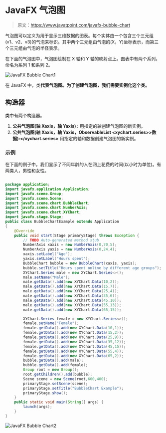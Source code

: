 # JavaFX 气泡图

> 原文：<https://www.javatpoint.com/javafx-bubble-chart>

气泡图可以定义为用于显示三维数据的图表。每个实体由一个包含三个三元组(v1、v2、v3)的气泡来标识。其中两个三元组由气泡的(X，Y)坐标表示，而第三个三元组由气泡的半径表示。

在下面的气泡图中，气泡图绘制在 X 轴和 Y 轴的映射点上。图表中有两个系列，命名为系列 1 和系列 2。

![JavaFX Bubble Chart1](../img/1384c648a1ef7d8efbbf69a1ea69a04d.png)

在 JavaFX 中，类**代表气泡图。为了创建气泡图，我们需要实例化这个类。**

## 构造器

类中有两个构造器。

1.  **公共气泡图(轴 <x>Xaxis，轴 <y>Yaxis) :</y></x>** 用指定的轴创建气泡图的新实例。
2.  **公共气泡图(轴 <x>Xaxis，轴 <y>Yaxis，ObservableList <xychart.series>>数据):</xychart.series></y></x>** 用指定的轴和数据创建气泡图的新实例。

### 示例

在下面的例子中，我们显示了不同年龄的人在网上花费的时间(以小时为单位)。有两类人，男性和女性。

```java

package application;
import javafx.application.Application;
import javafx.scene.Group;
import javafx.scene.Scene;
import javafx.scene.chart.BubbleChart;
import javafx.scene.chart.NumberAxis;
import javafx.scene.chart.XYChart;
import javafx.stage.Stage;
public class BubbleChartExample extends Application
{
	@Override
	public void start(Stage primaryStage) throws Exception {
		// TODO Auto-generated method stub
		NumberAxis xaxis = new NumberAxis(0,70,5);
		NumberAxis yaxis = new NumberAxis(0,24,4);
		xaxis.setLabel("Age");
		yaxis.setLabel("Hours spent");
		BubbleChart bubble = new BubbleChart(xaxis, yaxis);
		bubble.setTitle("Hours spent online by different age groups");
		XYChart.Series male = new XYChart.Series<>();
		male.setName("Male");
		male.getData().add(new XYChart.Data(10,2));
		male.getData().add(new XYChart.Data(15,7));
		male.getData().add(new XYChart.Data(25,4));
		male.getData().add(new XYChart.Data(35,6));
		male.getData().add(new XYChart.Data(45,10));
		male.getData().add(new XYChart.Data(55,13));
		male.getData().add(new XYChart.Data(65,15));

		XYChart.Series female = new XYChart.Series<>();
		female.setName("Female");
		female.getData().add(new XYChart.Data(10,1));
		female.getData().add(new XYChart.Data(15,2));
		female.getData().add(new XYChart.Data(25,9));
		female.getData().add(new XYChart.Data(35,12));
		female.getData().add(new XYChart.Data(45,15));
		female.getData().add(new XYChart.Data(55,4));
		female.getData().add(new XYChart.Data(65,2));
		bubble.getData().add(male);
		bubble.getData().add(female);
		Group root = new Group();
		root.getChildren().add(bubble);
		Scene scene = new Scene(root,600,400);
		primaryStage.setScene(scene);
		primaryStage.setTitle("BubbleChart Example");
		primaryStage.show();	
	}
	public static void main(String[] args) {
		launch(args);
	}
}

```

![JavaFX Bubble Chart2](../img/f909c0521d28456b7c36c7d657df5c0e.png)